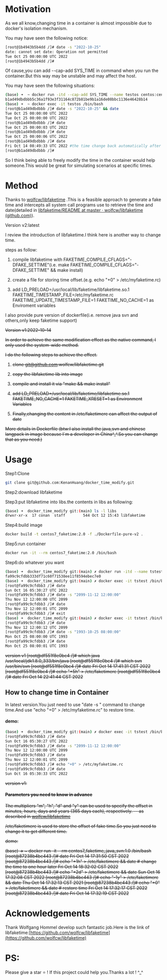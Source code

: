 # Motivation

As we all know,changing time in a container is almost impossible due to docker's isolation mechanism.

You may have seen the following notice:

```bash
[root@1b4943b5b4dd /]# date -s "2022-10-25"
date: cannot set date: Operation not permitted
Tue Oct 25 00:00:00 UTC 2022
[root@1b4943b5b4dd /]# 
```

Of cause,you can add --cap-add SYS_TIME in command when you run the container.But this way may be unstable and may affect the host.

You may have seen the following situations:

```bash
(base) ➜  ~ docker run -itd --cap-add SYS_TIME --name testos centos:centos7 /bin/bash
b1ad49dbdbbb5c36a1f93e3f31164c872b81be9b1a16de08bbc1136e46428b14
(base) ➜  ~ docker exec -it testos /bin/bash                                         
[root@b1ad49dbdbbb /]# date -s "2022-10-25" && date
Tue Oct 25 00:00:00 UTC 2022
Tue Oct 25 00:00:00 UTC 2022
[root@b1ad49dbdbbb /]# date
Tue Oct 25 00:00:03 UTC 2022
[root@b1ad49dbdbbb /]# date
Tue Oct 25 00:00:06 UTC 2022
[root@b1ad49dbdbbb /]# date
Fri Oct 14 08:49:33 UTC 2022 #the time change back automatically after few seconds 
[root@b1ad49dbdbbb /]# 
```

So I think being able to freely modify the time in the container would help someone.This would be great for simulating scenarios at specific times.

# Method

Thanks to [wolfcw/libfaketime](https://github.com/wolfcw/libfaketime) .This is a feasible approach to generate a fake time and intercepts all system call programs use to retrieve the time and date(detailed in [libfaketime/README at master · wolfcw/libfaketime (github.com)](https://github.com/wolfcw/libfaketime/blob/master/README)).

Version v2:latest

I review the introduction of libfaketime.I think here is another way to change time.

steps as follow:

1. compile libfaketime with FAKETIME_COMPILE_CFLAGS="-DFAKE_SETTIME"(i.e. make FAKETIME_COMPILE_CFLAGS="-DFAKE_SETTIME" && make install)

2. create a file for storing time offset.(e.g. echo "+0" > /etc/myfaketime.rc)

3. add LD_PRELOAD=/usr/local/lib/faketime/libfaketime.so.1 FAKETIME_TIMESTAMP_FILE=/etc/myfaketime.rc FAKETIME_UPDATE_TIMESTAMP_FILE=1 FAKETIME_NO_CACHE=1 as Enviroment variables

I also provide pure version of dockerfile(i.e. remove java svn and others,only keep faketime support)

~~Version v1:2022-10-14~~

~~In order to achieve the same modification effect as the native command, I only used the system-wide method.~~

~~I do the following steps to achieve the effect.~~

1. ~~clone [git@github.com](mailto:git@github.com):wolfcw/libfaketime.git~~

2. ~~copy the libfaketime lib into image~~

3. ~~compile and install it via "make && make install"~~

4. ~~add LD_PRELOAD=/usr/local/lib/faketime/libfaketime.so.1 FAKETIME_NO_CACHE=1 FAKETIME_XRESET=1 as Environment Variables~~

5. ~~Finally,changing the content in /etc/faketimerc can affect the output of date~~

~~More details in Dockerfile (btw:I also install the java,svn and chinese langpack in image because I`m a developer in China^_^.So you can change that as you need.)~~

# Usage

Step1:Clone

```bash
git clone git@github.com:KenanHuang/docker_time_modify.git
```

Step2:download libfaketime 

Step3:put libfaketime into libs.the contents in libs as following:

```bash
(base) ➜  docker_time_modify git:(main) ls -l libs
drwxr-xr-x  17 conan  staff        544 Oct 12 15:43 libfaketime
```

Step4:build image

```bash
docker build -t centos7_faketime:2.0 -f ./Dockerfile-pure-v2 .
```

Step5:run container

```bash
docker run -it --rm centos7_faketime:2.0 /bin/bash
```

Step6:do whatever you want

```bash
(base) ➜  docker_time_modify git:(main) ✗ docker run -itd --name tstest centos7_faketime:2.0 /bin/bash
fa99c9cfdbb333df71c60f71538ee11f8594ebec7e0
(base) ➜  docker_time_modify git:(main) ✗ docker exec -it tstest /bin/bash
[root@fa99c9cfdbb3 /]# date
Sun Oct 16 05:30:27 UTC 2022
[root@fa99c9cfdbb3 /]# date -s "2099-11-12 12:00:00"
Thu Nov 12 12:00:00 UTC 2099
[root@fa99c9cfdbb3 /]# date
Thu Nov 12 12:00:01 UTC 2099
[root@fa99c9cfdbb3 /]# exit
(base) ➜  docker_time_modify git:(main) ✗ docker exec -it tstest /bin/bash
[root@fa99c9cfdbb3 /]# date
Thu Nov 12 12:00:12 UTC 2099
[root@fa99c9cfdbb3 /]# date -s "1993-10-25 08:00:00"
Mon Oct 25 08:00:00 UTC 1993
[root@fa99c9cfdbb3 /]# date
Mon Oct 25 08:00:01 UTC 1993
```

~~version v1
[root@df551f8e0bc4 /]# which java
/usr/local/jdk1.8.0_333/bin/java
[root@df551f8e0bc4 /]# which svn
/usr/bin/svn
[root@df551f8e0bc4 /]# date
Fri Oct 14 17:41:31 CST 2022
[root@df551f8e0bc4 /]# echo "+5h" > /etc/faketimerc 
[root@df551f8e0bc4 /]# date
Fri Oct 14 22:41:44 CST 2022~~

## How to change time in Container

In latest version.You just need to use "date -s " command to change time.And use "echo "+0" > /etc/myfaketime.rc" to restore time.

#### demo:

```bash
(base) ➜  docker_time_modify git:(main) ✗ docker exec -it tstest /bin/bash
[root@fa99c9cfdbb3 /]# date
Sun Oct 16 05:30:27 UTC 2022
[root@fa99c9cfdbb3 /]# date -s "2099-11-12 12:00:00"
Thu Nov 12 12:00:00 UTC 2099
[root@fa99c9cfdbb3 /]# date
Thu Nov 12 12:00:01 UTC 2099
[root@fa99c9cfdbb3 /]# echo "+0" > /etc/myfaketime.rc
[root@fa99c9cfdbb3 /]# date
Sun Oct 16 05:30:33 UTC 2022
```

~~version v1:~~

#### ~~Parameters you need to know in advance~~

~~The multipliers "m", "h", "d" and "y" can be used to specify the offset in
  minutes, hours, days and years (365 days each), respectively. -- as described in [wolfcw/libfaketime](https://github.com/wolfcw/libfaketime)~~

~~/etc/faketimerc  is used to store the offset of fake time.So you just need to change it to get different time.~~

~~demo:~~

~~(base) ➜  ~ docker run -it --rm centos7_faketime_java_svn:1.0 /bin/bash
[root@87238b4bc443 /]# date
Fri Oct 14 17:31:50 CST 2022
[root@87238b4bc443 /]# echo "+1h" > /etc/faketimerc && date # change the time to one hour later
Fri Oct 14 18:32:02 CST 2022
[root@87238b4bc443 /]# echo "+2d" > /etc/faketimerc && date
Sun Oct 16 17:32:08 CST 2022
[root@87238b4bc443 /]# echo "-1y" > /etc/faketimerc && date
Thu Oct 14 17:32:13 CST 2021
[root@87238b4bc443 /]# echo "+0" > /etc/faketimerc && date # restore time
Fri Oct 14 17:32:17 CST 2022
[root@87238b4bc443 /]# date
Fri Oct 14 17:32:19 CST 2022~~

# Acknowledgements

Thank Wolfgang Hommel develop such fantastic job.Here is the link of libfaketime:[https://github.com/wolfcw/libfaketime](https://github.com/wolfcw/libfaketime)

# PS:

Please give a star ⭐️ ! If this project could help you.Thanks a lot ! ^_^
